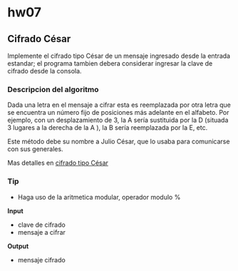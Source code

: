 # hw07
## Cifrado César
Implemente el cifrado tipo César de un mensaje ingresado desde la entrada estandar; el programa tambien debera considerar ingresar la clave de cifrado desde la consola.

### Descripcion del algoritmo
Dada una letra en el mensaje a cifrar esta es reemplazada por otra letra que se encuentra un número fijo de posiciones más adelante en el alfabeto. Por ejemplo, con un desplazamiento de 3, la A sería sustituida por la D (situada 3 lugares a la derecha de la A ), la B sería reemplazada por la E, etc.

Este método debe su nombre a Julio César, que lo usaba para comunicarse con sus generales.

Mas detalles en [cifrado tipo César](http://en.wikipedia.org/wiki/Caesar_cipher)

### Tip
+ Haga uso de la aritmetica modular, operador modulo %

**Input**
+ clave de cifrado
+ mensaje a cifrar

**Output**
+ mensaje cifrado

